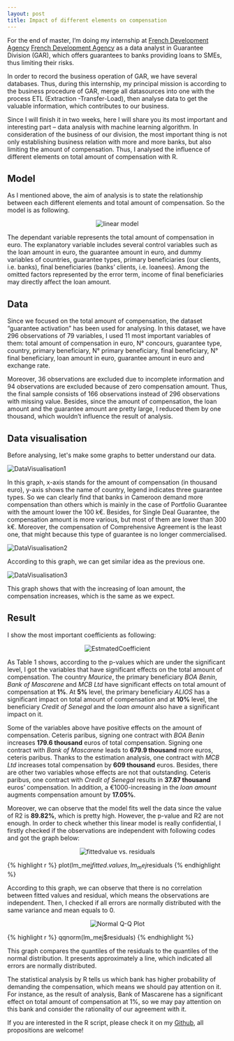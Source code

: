 ```yaml
---
layout: post
title: Impact of different elements on compensation
---
```


For the end of master, I’m doing my internship at [French Development Agency]
[French Development Agency] as a data analyst in Guarantee Division (GAR), which 
offers guarantees to banks providing loans to SMEs, thus limiting their risks. 

In order to record the business operation of GAR, we have several databases. 
Thus, during this internship, my principal mission is according to the business 
procedure of GAR, merge all datasources into one with the process ETL (Extraction
-Transfer-Load), then analyse data to get the valuable information, which 
contributes to our business.

Since I will finish it in two weeks, here I will share you its most important
and interesting part – data analysis with machine learning algorithm. In 
consideration of the business of our division, the most important thing is not 
only establishing business relation with more and more banks, but also limiting 
the amount of compensation. Thus, I analysed the influence of different elements 
on total amount of compensation with R. 

## Model

As I mentioned above, the aim of analysis is to state the relationship between 
each different elements and total amount of compensation. So the model is as 
following.

<p align="center">
  <img alt="linear model" src="{{ site.baseurl }}/images/20161111-linearmodel.png"/>
</p>

The dependant variable  represents the total amount of compensation in euro. 
The explanatory variable  includes several control variables such as the loan 
amount in euro, the guarantee amount in euro, and dummy variables of countries, 
guarantee types, primary beneficiaries (our clients, i.e. banks), final 
beneficiaries (banks’ clients, i.e. loanees). Among the omitted factors 
represented by the error term, income of final beneficiaries may directly affect 
the loan amount.

## Data

Since we focused on the total amount of compensation, the dataset “guarantee 
activation” has been used for analysing. In this dataset, we have 296 observations 
of 79 variables, I used 11 most important variables of them: total amount of 
compensation in euro, N° concours, guarantee type, country, primary beneficiary, 
N° primary beneficiary, final beneficiary, N° final beneficiary, loan amount in 
euro, guarantee amount in euro and exchange rate.

Moreover, 36 observations are excluded due to incomplete information and 94 
observations are excluded because of zero compensation amount. Thus, the final 
sample consists of 166 observations instead of 296 observations with missing 
value. Besides, since the amount of compensation, the loan amount and the 
guarantee amount are pretty large, I reduced them by one thousand, which wouldn’t 
influence the result of analysis.

## Data visualisation

Before analysing, let's make some graphs to better understand our data.

<img alt="DataVisualisation1" src="{{ site.baseurl }}/images/20161111-dataviz1.png"/>

In this graph, x-axis stands for the amount of compensation (in thousand euro), 
y-axis shows the name of country, legend indicates three guarantee types. So we 
can clearly find that banks in Cameroon demand more compensation than others 
which is mainly in the case of Portfolio Guarantee with the amount lower the 100 
k€. Besides, for Single Deal Guarantee, the compensation amount is more various, 
but most of them are lower than 300 k€. Moreover, the compensation of Comprehensive 
Agreement is the least one, that might because this type of guarantee is no 
longer commercialised.

<img alt="DataVisualisation2" src="{{ site.baseurl }}/images/20161111-dataviz2.png"/>

According to this graph, we can get similar idea as the previous one.

<img alt="DataVisualisation3" src="{{ site.baseurl }}/images/20161111-dataviz3.png"/>

This graph shows that with the increasing of loan amount, the compensation 
increases, which is the same as we expect.


## Result

I show the most important coefficients as following:

<p align="center">                                                              
  <img alt="EstmatedCoefficient" src="{{ site.baseurl }}/images/20161111-estimatedcoeff.png"/>
</p> 

As Table 1 shows, according to the p-values which are under the significant 
level, I got the variables that have significant effects on the total amount of 
compensation. The country _Maurice_, the primary beneficiary _BOA Benin_, _Bank 
of Mascarene_ and _MCB Ltd_ have significant effects on total amount of compensation 
at **1%**. At **5%** level, the primary beneficiary _ALIOS_ has a significant 
impact on total amount of compensation and at **10%** level, the beneficiary 
_Credit of Senegal_ and the _loan amount_ also have a significant impact on it.

Some of the variables above have positive effects on the amount of compensation. 
Ceteris paribus, signing one contract with _BOA Benin_ increases **179.6 thousand** 
euros of total compensation. Signing one contract with _Bank of Mascarene_ leads 
to **679.9 thousand** more euros, ceteris paribus. Thanks to the estimation 
analysis, one contract with _MCB Ltd_ increases total compensation by **609 
thousand** euros. Besides, there are other two variables whose effects are not 
that outstanding. Ceteris paribus, one contract with _Credit of Senegal_ results 
in **37.87 thousand** euros’ compensation. In addition, a €1000-increasing in 
the _loan amount_ augments compensation amount by **17.05%**.

Moreover, we can observe that the model fits well the data since the value of R2 
is **89.82%**, which is pretty high. However, the p-value and R2 are not enough. 
In order to check whether this linear model is really confidential, I firstly 
checked if the observations are independent with following codes and got the 
graph below:

<p align="center">                                                              
  <img alt="fittedvalue vs. residuals" src="{{ site.baseurl }}/images/20161111-fittedvalue-residuals.png"/>

</p> 

{% highlight r %}
plot(lm_mej$fitted.values, lm_mej$residuals
{% endhighlight %}

According to this graph, we can observe that there is no correlation between 
fitted values and residual, which means the observations are independent. Then, 
I checked if all errors are normally distributed with the same variance and mean 
equals to 0.

<p align="center">
  <img alt="Normal Q-Q Plot" src="{{ site.baseurl }}/images/20161111-normalqqplot.png"/>
</p>  

{% highlight r %}
qqnorm(lm_mej$residuals)
{% endhighlight %}

This graph compares the quantiles of the residuals to the quantiles of the normal 
distribution. It presents approximately a line, which indicated all errors are 
normally distributed.

The statistical analysis by R tells us which bank has higher probability of 
demanding the compensation, which means we should pay attention on it. For 
instance, as the result of analysis, Bank of Mascarene has a significant effect 
on total amount of compensation at 1%, so we may pay attention on this bank and 
consider the rationality of our agreement with it.

If you are interested in the R script, please check it on my [Github][Github], 
all propositions are welcome!

[French Development Agency]: http://www.afd.fr/home
[Github]: https://github.com/jingwen-z/R/blob/master/TSE/internship/project_AFD.R
